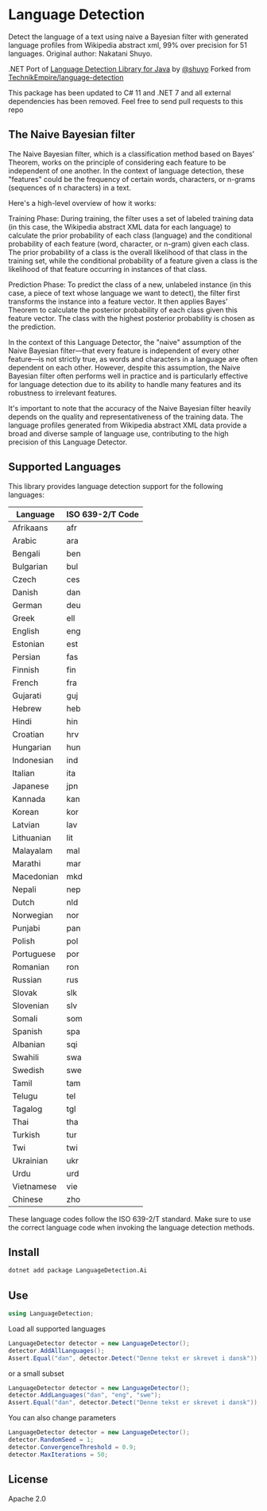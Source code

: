 
# Language Detection

Detect the language of a text using naive a Bayesian filter with generated language profiles from Wikipedia abstract xml, 99% over precision for 51 languages. Original author: Nakatani Shuyo.


.NET Port of [Language Detection Library for Java](https://code.google.com/p/language-detection/) by [@shuyo](https://github.com/shuyo)
Forked from [TechnikEmpire/language-detection](https://github.com/TechnikEmpire/language-detection)

This package has been updated to C# 11 and .NET 7 and all external dependencies has been removed.
Feel free to send pull requests to this repo

## The Naive Bayesian filter
The Naive Bayesian filter, which is a classification method based on Bayes' Theorem, works on the principle of considering each feature to be independent of one another. In the context of language detection, these "features" could be the frequency of certain words, characters, or n-grams (sequences of n characters) in a text.

Here's a high-level overview of how it works:

Training Phase: During training, the filter uses a set of labeled training data (in this case, the Wikipedia abstract XML data for each language) to calculate the prior probability of each class (language) and the conditional probability of each feature (word, character, or n-gram) given each class. The prior probability of a class is the overall likelihood of that class in the training set, while the conditional probability of a feature given a class is the likelihood of that feature occurring in instances of that class.

Prediction Phase: To predict the class of a new, unlabeled instance (in this case, a piece of text whose language we want to detect), the filter first transforms the instance into a feature vector. It then applies Bayes' Theorem to calculate the posterior probability of each class given this feature vector. The class with the highest posterior probability is chosen as the prediction.

In the context of this Language Detector, the "naive" assumption of the Naive Bayesian filter—that every feature is independent of every other feature—is not strictly true, as words and characters in a language are often dependent on each other. However, despite this assumption, the Naive Bayesian filter often performs well in practice and is particularly effective for language detection due to its ability to handle many features and its robustness to irrelevant features.

It's important to note that the accuracy of the Naive Bayesian filter heavily depends on the quality and representativeness of the training data. The language profiles generated from Wikipedia abstract XML data provide a broad and diverse sample of language use, contributing to the high precision of this Language Detector.

## Supported Languages

This library provides language detection support for the following languages:

| Language    | ISO 639-2/T Code |
|-------------|-----------------|
| Afrikaans   | afr             |
| Arabic      | ara             |
| Bengali     | ben             |
| Bulgarian   | bul             |
| Czech       | ces             |
| Danish      | dan             |
| German      | deu             |
| Greek       | ell             |
| English     | eng             |
| Estonian    | est             |
| Persian     | fas             |
| Finnish     | fin             |
| French      | fra             |
| Gujarati    | guj             |
| Hebrew      | heb             |
| Hindi       | hin             |
| Croatian    | hrv             |
| Hungarian   | hun             |
| Indonesian  | ind             |
| Italian     | ita             |
| Japanese    | jpn             |
| Kannada     | kan             |
| Korean      | kor             |
| Latvian     | lav             |
| Lithuanian  | lit             |
| Malayalam   | mal             |
| Marathi     | mar             |
| Macedonian  | mkd             |
| Nepali      | nep             |
| Dutch       | nld             |
| Norwegian   | nor             |
| Punjabi     | pan             |
| Polish      | pol             |
| Portuguese  | por             |
| Romanian    | ron             |
| Russian     | rus             |
| Slovak      | slk             |
| Slovenian   | slv             |
| Somali      | som             |
| Spanish     | spa             |
| Albanian    | sqi             |
| Swahili     | swa             |
| Swedish     | swe             |
| Tamil       | tam             |
| Telugu      | tel             |
| Tagalog     | tgl             |
| Thai        | tha             |
| Turkish     | tur             |
| Twi         | twi             |
| Ukrainian   | ukr             |
| Urdu        | urd             |
| Vietnamese  | vie             |
| Chinese     | zho             |

These language codes follow the ISO 639-2/T standard. Make sure to use the correct language code when invoking the language detection methods.


## Install

```bash
dotnet add package LanguageDetection.Ai
```

## Use

```csharp
using LanguageDetection;
```
    
Load all supported languages
    
```csharp
LanguageDetector detector = new LanguageDetector();
detector.AddAllLanguages();
Assert.Equal("dan", detector.Detect("Denne tekst er skrevet i dansk"));
```
    
or a small subset

```csharp
LanguageDetector detector = new LanguageDetector();
detector.AddLanguages("dan", "eng", "swe");
Assert.Equal("dan", detector.Detect("Denne tekst er skrevet i dansk"));
```

You can also change parameters

```csharp
LanguageDetector detector = new LanguageDetector();
detector.RandomSeed = 1;
detector.ConvergenceThreshold = 0.9;
detector.MaxIterations = 50;
```
    
## License

Apache 2.0